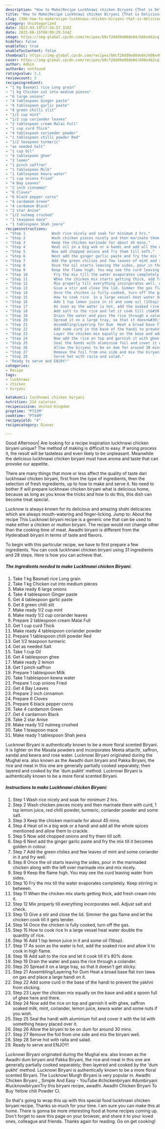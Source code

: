 ```yaml
---
description: "How to Make|Recipe Luckhnawi chicken Biryani {That is Delicious"
title: "How to Make|Recipe Luckhnawi chicken Biryani {That is Delicious"
slug: 1386-how-to-makerecipe-luckhnawi-chicken-biryani-that-is-delicious
category: Uncategorized
date: 2023-03-19T17:54:57.316Z
date: 2023-08-15T09:09:29.534Z
image: https://img-global.cpcdn.com/recipes/b0cf28dd9e88de84/680x482cq70/luckhnawi-chicken-biryani-recipe-main-photo.jpg
hideToc: false
enableToc: true
enableTocContent: false
thumbnail: https://img-global.cpcdn.com/recipes/b0cf28dd9e88de84/680x482cq70/luckhnawi-chicken-biryani-recipe-main-photo.jpg
cover: https://img-global.cpcdn.com/recipes/b0cf28dd9e88de84/680x482cq70/luckhnawi-chicken-biryani-recipe-main-photo.jpg
author: Admin
authorAv: notfound
ratingvalue: 3.1
reviewcount: 3
recipeingredient:
- "1 kg Basmati rice Long grain"
- "1 kg Chicken cut into medium pieces"
- "6 large onions"
- "4 tablespoon Ginger paste"
- "4 tablespoon garlic paste"
- "8 green chilli slit"
- "1/2 cup mint"
- "1/2 cup coriander leaves"
- "2 tablespoon cream Malai Full"
- "1 cup curd Thick"
- "4 tablespoon coriander powder"
- "1 tablespoon chilli powder Red"
- "1/2 teaspoon turmeric"
- "as needed Salt"
- "1 cup Oil"
- "4 tablespoon ghee"
- "2 lemon"
- "1 pinch saffron"
- "1 tablespoon Milk"
- "1 tablespoon kewra water"
- "1 cup onions Fried"
- "4 Bay Leaves"
- "2 inch cinnamon"
- "6 Cloves"
- "6 black pepper corns"
- "4 cardamom Green"
- "4 cardamom Black"
- "2 star Anise"
- "1/2 nutmeg crushed"
- "1 teaspoon mace"
- "1 tablespoon Shah jeera"
recipeinstructions:
- "Step 1            Wash rice nicely and soak for minimum 2 hrs."
- "Step 2            Wash chicken pieces nicely and then marinate them with curd, 1 tsp lemon juice, red chilli powder, turmeric, coriander powder and some salt."
- "Step 3            Keep the chicken marinade for about 45 mins."
- "Step 4            Heat oil in a big wok or a handi and add all the whole spices mentioned and allow them to crackle."
- "Step 5            Now add chopped onions and fry them till soft."
- "Step 6            Next add the ginger garlic paste and fry the mix till it becomes golden in colour."
- "Step 7            Add the green chilies and few leaves of mint and some coriander in it and fry well."
- "Step 8            Once the oil starts leaving the sides, pour in the marinaded chicken along with the left over marinade mix and mix nicely."
- "Step 9            Keep the flame high. You may see the curd leaving water from sides."
- "Step 10            Fry the mix till the water evaporates completely. Keep stirring in between."
- "Step 11            When the chicken mix starts getting thick, add fresh cream into it."
- "Step 12            Mix properly till everything incorporates well. Adjust salt and check."
- "Step 13            Give a stir and close the lid. Simmer the gas flame and let the chicken cook till it gets tender."
- "Step 14            Once the chicken is fully cooked, turn off the gas."
- "Step 15            How to cook rice  In a large vessel heat water double the quantity of rice."
- "Step 16            Add 1 tsp lemon juice in it and some oil (1tbsp)."
- "Step 17            As soon as the water is hot, add the soaked rice and allow it to cook in high flame."
- "Step 18            Add salt to the rice and let it cook till it&#39;s 80% done."
- "Step 19            Drain the water and pass the rice through a colander."
- "Step 20            Spread it on a large tray, so that it doesn&#39;t get sticky."
- "Step 21            Assembling/Layering for Dum  Heat a broad base flat iron tawa on gas and place a large handi on it."
- "Step 22            Add some curd in the base of the handi to prevent the yakhni from sticking."
- "Step 23            Layer the chicken mix equally on the base and add a spoon full of ghee here and there."
- "Step 24            Now add the rice on top and garnish it with ghee, saffron soaked milk, mint, coriander, lemon juice, kewra water and some nuts if you wish."
- "Step 25            Seal the handi with aluminium foil and cover it with the lid with something heavy placed over it."
- "Step 26            Allow the biryani to be on dum for around 30 mins."
- "Step 27            Remove the foil from one side and mix the biryani well."
- "Step 28            Serve hot with raita and salad."
- "Ready to serve and ENJOY!"
categories:
- Recipe
tags:
- luckhnawi
- chicken
- biryani

katakunci: luckhnawi chicken biryani 
nutrition: 214 calories
recipecuisine: United Kingdom
preptime: "PT22M"
cooktime: "PT44M"
recipeyield: "4"
recipecategory: Dinner

---
```



Good Afternoon| Are looking for a recipe inspiration luckhnawi chicken biryani unique? The method of making is difficult to easy. If wrong process it, the result will be tasteless and even likely to be unpleasant. Meanwhile the delicious luckhnawi chicken biryani must have aroma and taste that can provoke our appetite.






There are many things that more or less affect the quality of taste dari luckhnawi chicken biryani, first from the type of ingredients, then the selection of fresh ingredients, up to how to make and serve it. No need to bother if will prepare luckhnawi chicken biryani what is delicious home, because as long as you know the tricks and how to do this, this dish can become treat special.


Lucknow is always known for its delicious and amazing shahi delicacies which are always mouth-watering and finger-licking. Jump to: About the recipe This Lucknowi biryani recipe is a generic one that can be used to make either a chicken or mutton biryani. The recipe would not change other than the cooking time of meat. Awadhi biryani is different from the Hyderabadi biryani in terms of taste and flavors.


To begin with this particular recipe, we have to first prepare a few ingredients. You can cook luckhnawi chicken biryani using 31 ingredients and 28 steps. Here is how you can achieve that.

<!--inarticleads1-->

##### The ingredients needed to make Luckhnawi chicken Biryani:

1. Take 1 kg Basmati rice Long grain
1. Take 1 kg Chicken cut into medium pieces
1. Make ready 6 large onions
1. Take 4 tablespoon Ginger paste
1. Get 4 tablespoon garlic paste
1. Get 8 green chilli slit
1. Make ready 1/2 cup mint
1. Make ready 1/2 cup coriander leaves
1. Prepare 2 tablespoon cream Malai Full
1. Get 1 cup curd Thick
1. Make ready 4 tablespoon coriander powder
1. Prepare 1 tablespoon chilli powder Red
1. Get 1/2 teaspoon turmeric
1. Get as needed Salt
1. Take 1 cup Oil
1. Get 4 tablespoon ghee
1. Make ready 2 lemon
1. Get 1 pinch saffron
1. Prepare 1 tablespoon Milk
1. Take 1 tablespoon kewra water
1. Prepare 1 cup onions Fried
1. Get 4 Bay Leaves
1. Prepare 2 inch cinnamon
1. Prepare 6 Cloves
1. Prepare 6 black pepper corns
1. Take 4 cardamom Green
1. Get 4 cardamom Black
1. Take 2 star Anise
1. Make ready 1/2 nutmeg crushed
1. Take 1 teaspoon mace
1. Make ready 1 tablespoon Shah jeera


Lucknowi Biryani is authentically known to be a more floral scented Biryani. It is lighter on the Masala powders and incorporates Meeta attar/Itr, saffron, sandal and kewra and rose water. Lucknowi Biryani originated during the Mughal era. also known as the Awadhi dum biryani and Pakka Biryani, the rice and meat in this one are generally partially cooked separately; then layered and cooked by the &#39;dum pukht&#39; method. Lucknowi Biryani is authentically known to be a more floral scented Biryani. 

<!--inarticleads2-->

##### Instructions to make Luckhnawi chicken Biryani:

1. Step 1            Wash rice nicely and soak for minimum 2 hrs.
1. Step 2            Wash chicken pieces nicely and then marinate them with curd, 1 tsp lemon juice, red chilli powder, turmeric, coriander powder and some salt.
1. Step 3            Keep the chicken marinade for about 45 mins.
1. Step 4            Heat oil in a big wok or a handi and add all the whole spices mentioned and allow them to crackle.
1. Step 5            Now add chopped onions and fry them till soft.
1. Step 6            Next add the ginger garlic paste and fry the mix till it becomes golden in colour.
1. Step 7            Add the green chilies and few leaves of mint and some coriander in it and fry well.
1. Step 8            Once the oil starts leaving the sides, pour in the marinaded chicken along with the left over marinade mix and mix nicely.
1. Step 9            Keep the flame high. You may see the curd leaving water from sides.
1. Step 10            Fry the mix till the water evaporates completely. Keep stirring in between.
1. Step 11            When the chicken mix starts getting thick, add fresh cream into it.
1. Step 12            Mix properly till everything incorporates well. Adjust salt and check.
1. Step 13            Give a stir and close the lid. Simmer the gas flame and let the chicken cook till it gets tender.
1. Step 14            Once the chicken is fully cooked, turn off the gas.
1. Step 15            How to cook rice  In a large vessel heat water double the quantity of rice.
1. Step 16            Add 1 tsp lemon juice in it and some oil (1tbsp).
1. Step 17            As soon as the water is hot, add the soaked rice and allow it to cook in high flame.
1. Step 18            Add salt to the rice and let it cook till it&#39;s 80% done.
1. Step 19            Drain the water and pass the rice through a colander.
1. Step 20            Spread it on a large tray, so that it doesn&#39;t get sticky.
1. Step 21            Assembling/Layering for Dum  Heat a broad base flat iron tawa on gas and place a large handi on it.
1. Step 22            Add some curd in the base of the handi to prevent the yakhni from sticking.
1. Step 23            Layer the chicken mix equally on the base and add a spoon full of ghee here and there.
1. Step 24            Now add the rice on top and garnish it with ghee, saffron soaked milk, mint, coriander, lemon juice, kewra water and some nuts if you wish.
1. Step 25            Seal the handi with aluminium foil and cover it with the lid with something heavy placed over it.
1. Step 26            Allow the biryani to be on dum for around 30 mins.
1. Step 27            Remove the foil from one side and mix the biryani well.
1. Step 28            Serve hot with raita and salad.
1. Ready to serve and ENJOY!

Lucknowi Biryani originated during the Mughal era. also known as the Awadhi dum biryani and Pakka Biryani, the rice and meat in this one are generally partially cooked separately; then layered and cooked by the &#39;dum pukht&#39; method. Lucknowi Biryani is authentically known to be a more floral scented Biryani. The Lucknowi Murgh Biryani is very popular in. Awadhi Chicken Biryani _ Simple And Easy - YouTube #chickenbiryani #dumbiryani #lucknowibiryaniTry this biryani recipe, awadhi. Awadhi Chicken Biryani To Buy Yellow chili Powder Cl. 

So that's going to wrap this up with this special food luckhnawi chicken biryani recipe. Thanks so much for your time. I am sure you can make this at home. There is gonna be more interesting food at home recipes coming up. Don't forget to save this page on your browser, and share it to your loved ones, colleague and friends. Thanks again for reading. Go on get cooking!
